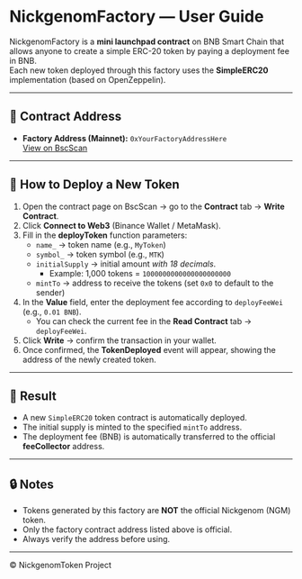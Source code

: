 # NickgenomFactory — User Guide

NickgenomFactory is a **mini launchpad contract** on BNB Smart Chain that allows anyone to create a simple ERC-20 token by paying a deployment fee in BNB.  
Each new token deployed through this factory uses the **SimpleERC20** implementation (based on OpenZeppelin).

---

## 📌 Contract Address
- **Factory Address (Mainnet):** `0xYourFactoryAddressHere`  
  [View on BscScan](https://bscscan.com/address/0xYourFactoryAddressHere)

---

## 🧭 How to Deploy a New Token

1. Open the contract page on BscScan → go to the **Contract** tab → **Write Contract**.  
2. Click **Connect to Web3** (Binance Wallet / MetaMask).  
3. Fill in the **deployToken** function parameters:
   - `name_` → token name (e.g., `MyToken`)  
   - `symbol_` → token symbol (e.g., `MTK`)  
   - `initialSupply` → initial amount *with 18 decimals*.  
     - Example: 1,000 tokens = `1000000000000000000000`  
   - `mintTo` → address to receive the tokens (set `0x0` to default to the sender)
4. In the **Value** field, enter the deployment fee according to `deployFeeWei` (e.g., `0.01 BNB`).  
   - You can check the current fee in the **Read Contract** tab → `deployFeeWei`.
5. Click **Write** → confirm the transaction in your wallet.  
6. Once confirmed, the **TokenDeployed** event will appear, showing the address of the newly created token.

---

## 🎯 Result
- A new `SimpleERC20` token contract is automatically deployed.  
- The initial supply is minted to the specified `mintTo` address.  
- The deployment fee (BNB) is automatically transferred to the official **feeCollector** address.

---

## 🔒 Notes
- Tokens generated by this factory are **NOT** the official Nickgenom (NGM) token.  
- Only the factory contract address listed above is official.  
- Always verify the address before using.

---

© NickgenomToken Project
